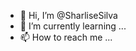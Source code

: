 - 👋 Hi, I’m @SharliseSilva
- 🌱 I’m currently learning ...
- 📫 How to reach me ...

<!---
SharliseSilva/SharliseSilva is a ✨ special ✨ repository because its `README.md` (this file) appears on your GitHub profile.
You can click the Preview link to take a look at your changes.
--->
